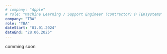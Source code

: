 ```yaml
---
# company: "Apple"
# role: "Machine Learning / Support Engineer (contractor) @ TEKsystems"
company: "TBA"
role: "TBA"
dateStart: "01.01.2024"
dateEnd: "28.06.2025"
---
```


comming soon
